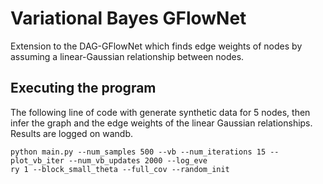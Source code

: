 # Variational Bayes GFlowNet
Extension to the DAG-GFlowNet which finds edge weights of nodes by assuming a linear-Gaussian relationship between nodes.

## Executing the program
The following line of code with generate synthetic data for 5 nodes, then infer the graph and the edge weights of the linear Gaussian relationships. Results are logged on wandb.
```
python main.py --num_samples 500 --vb --num_iterations 15 --plot_vb_iter --num_vb_updates 2000 --log_eve
ry 1 --block_small_theta --full_cov --random_init
``` 


